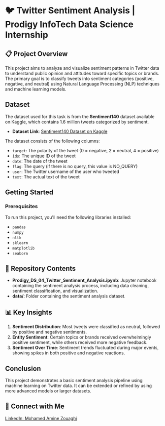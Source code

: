 # 🐦 Twitter Sentiment Analysis | Prodigy InfoTech Data Science Internship

## 📋 Project Overview
This project aims to analyze and visualize sentiment patterns in Twitter data to understand public opinion and attitudes toward specific topics or brands. The primary goal is to classify tweets into sentiment categories (positive, negative, and neutral) using Natural Language Processing (NLP) techniques and machine learning models.

## Dataset

The dataset used for this task is from the **Sentiment140** dataset available on Kaggle, which contains 1.6 million tweets categorized by sentiment.

- **Dataset Link**: [Sentiment140 Dataset on Kaggle](https://www.kaggle.com/datasets/kazanova/sentiment140)
  
The dataset consists of the following columns:
- `target`: The polarity of the tweet (0 = negative, 2 = neutral, 4 = positive)
- `ids`: The unique ID of the tweet
- `date`: The date of the tweet
- `flag`: The query (if there is no query, this value is NO_QUERY)
- `user`: The Twitter username of the user who tweeted
- `text`: The actual text of the tweet

## Getting Started

### Prerequisites

To run this project, you'll need the following libraries installed:
- `pandas`
- `numpy`
- `nltk`
- `sklearn`
- `matplotlib`
- `seaborn`

## 📂 Repository Contents
- **Prodigy_DS_04_Twitter_Sentiment_Analysis.ipynb**: Jupyter notebook containing the sentiment analysis process, including data cleaning, sentiment classification, and visualization.
- **data/**: Folder containing the sentiment analysis dataset.

## 📊 Key Insights
1. **Sentiment Distribution**: Most tweets were classified as neutral, followed by positive and negative sentiments.
2. **Entity Sentiment**: Certain topics or brands received overwhelmingly positive sentiment, while others received more negative feedback.
3. **Sentiment Over Time**: Sentiment trends fluctuated during major events, showing spikes in both positive and negative reactions.

## Conclusion
This project demonstrates a basic sentiment analysis pipeline using machine learning on Twitter data. It can be extended or refined by using more advanced models or larger datasets.

## 🤝 Connect with Me
[LinkedIn: Mohamed Amine Zouaghi](https://www.linkedin.com/in/mohamed-amine-zouaghi-500210225/)
